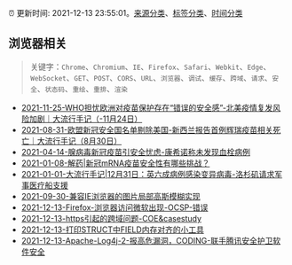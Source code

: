 :alarm_clock: 更新时间: 2021-12-13 23:55:01。[来源分类](../README.md)、[标签分类](../TAGS.md)、[时间分类](../TIMELINE.md)

## 浏览器相关


> 关键字：`Chrome`、`Chromium`、`IE`、`Firefox`、`Safari`、`Webkit`、`Edge`、`WebSocket`、`GET`、`POST`、`CORS`、`URL`、`浏览器`、`调试`、`缓存`、`跨域`、`请求`、`安全`、`状态码`、`重绘`、`重排`、`渲染`



- [2021-11-25-WHO担忧欧洲对疫苗保护存在“错误的安全感”-北美疫情复发风险加剧｜大流行手记（-11月24日）](https://m.caixin.com/m/2021-11-25/101809652.html) 
- [2021-08-31-欧盟新冠安全国名单剔除美国-新西兰报告首例辉瑞疫苗相关死亡｜大流行手记（8月30日）](https://m.caixin.com/m/2021-08-31/101764087.html) 
- [2021-04-14-腺病毒新冠疫苗引安全忧虑-康希诺称未发现血栓病例](https://m.caixin.com/m/2021-04-14/101691086.html) 
- [2021-01-08-解药|新冠mRNA疫苗安全性有哪些挑战？](https://m.caixin.com/m/2021-01-08/101648043.html) 
- [2021-01-01-大流行手记|12月31日：英六成病例感染变异病毒-洛杉矶请求军事医疗船支援](https://m.caixin.com/m/2021-01-01/101645820.html) 
- [2021-09-30-兼容IE浏览器的图片局部高斯模糊实现](https://www.zhangxinxu.com/wordpress/2021/09/ie-image-local-filter-blur/) 
- [2021-12-13-Firefox-浏览器访问微软出现-OCSP-错误](https://www.v2ex.com/t/821989) 
- [2021-12-13-https引起的跨域问题-COE&casestudy](https://toutiao.io/k/bim4wzo) 
- [2021-12-13-打印STRUCT中FIELD内存对齐的小工具](https://toutiao.io/k/lmrze77) 
- [2021-12-13-Apache-Log4j-2-报高危漏洞，CODING-联手腾讯安全护卫软件安全](https://toutiao.io/k/mk63agd) 
